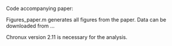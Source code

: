 Code accompanying paper:

Figures_paper.m generates all figures from the paper. Data can be downloaded from ...

Chronux version 2.11 is necessary for the analysis.
